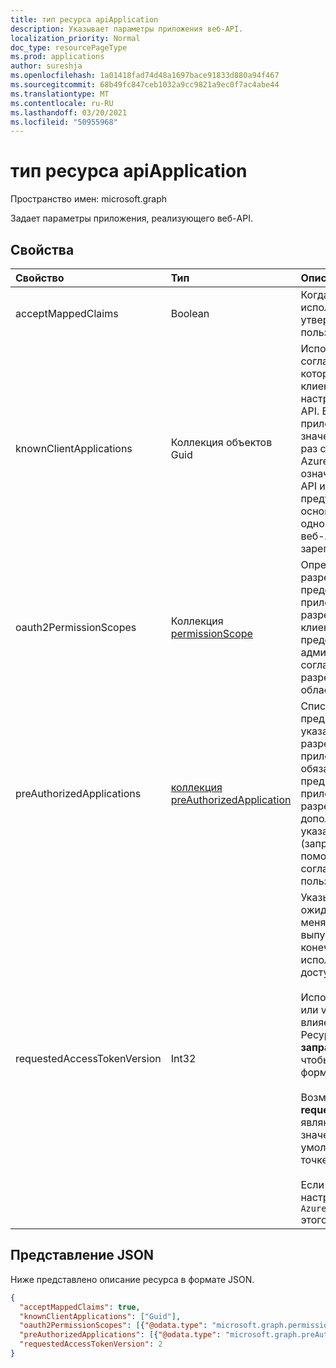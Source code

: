```yaml
---
title: тип ресурса apiApplication
description: Указывает параметры приложения веб-API.
localization_priority: Normal
doc_type: resourcePageType
ms.prod: applications
author: sureshja
ms.openlocfilehash: 1a01418fad74d48a1697bace91833d880a94f467
ms.sourcegitcommit: 68b49fc847ceb1032a9cc9821a9ec0f7ac4abe44
ms.translationtype: MT
ms.contentlocale: ru-RU
ms.lasthandoff: 03/20/2021
ms.locfileid: "50955968"
---
```

# <a name="apiapplication-resource-type"></a>тип ресурса apiApplication

Пространство имен: microsoft.graph

Задает параметры приложения, реализующего веб-API.

## <a name="properties"></a>Свойства

| Свойство | Тип | Описание |
|:---------------|:--------|:----------|
|acceptMappedClaims| Boolean | Когда , позволяет приложению использовать сопоставление утверждений `true` без указания пользовательского ключа подписи. |
|knownClientApplications| Коллекция объектов Guid |Используется для согласования согласия, если у вас есть решение, которое содержит две части: клиентского приложения и настраиваемого веб-приложения API. Если приложение клиентского приложения установлено к этому значению, пользователь только один раз соглашается на это приложение. Azure AD знает, что согласие клиента означает неявное согласие на веб-API и автоматически предусматривает предоставление основных служб для обоих API одновременно. Клиент и приложение веб-API должны быть зарегистрированы в одном клиенте.|
|oauth2PermissionScopes| Коллекция [permissionScope](permissionscope.md) | Определение делегирования разрешений, выставленных веб-API, представленного этой регистрацией приложений. Эти делегированные разрешения могут запрашиваться клиентской заявкой и могут предоставляться пользователями или администраторами во время согласия. Делегирование разрешений иногда называется областью OAuth 2.0. |
|preAuthorizedApplications| [коллекция preAuthorizedApplication](preauthorizedapplication.md) | Списки клиентских приложений, предварительно авторизованных с указанными делегированных разрешений на доступ к API этого приложения. Пользователи не обязаны соглашаться на любое предварительно авторизованного приложения (для указанных разрешений). Однако для любых дополнительных разрешений, не указанных в preAuthorizedApplications (запрашивается, например, с помощью дополнительного согласия), потребуется согласие пользователя. |
|requestedAccessTokenVersion| Int32 | Указывает версию маркера доступа, ожидаемую этим ресурсом. Это меняет версию и формат JWT, выпускаемого независимо от конечной точки или клиента, используемого для запроса маркера доступа. <br><br> Используемая конечная точка , v1.0 или v2.0, выбирается клиентом и влияет только на версию id_tokens. Ресурсы должны явно настроить **запрашиваемыйAccessTokenVersion,** чтобы указать поддерживаемый формат маркера доступа. <br><br> Возможные значения **для requestedAccessSTokenVersion** являются `1` , или `2` `null` . Если значение такое, это значение по умолчанию соответствует конечной точке `null` `1` v1.0. <br><br> Если **signInAudience** в приложении настроен как, значение для `AzureADandPersonalMicrosoftAccount` этого свойства должно быть `2` |

## <a name="json-representation"></a>Представление JSON

Ниже представлено описание ресурса в формате JSON.

<!-- {
  "blockType": "resource",
  "optionalProperties": [

  ],
  "@odata.type": "microsoft.graph.apiApplication"
}-->

```json
{
  "acceptMappedClaims": true,
  "knownClientApplications": ["Guid"],
  "oauth2PermissionScopes": [{"@odata.type": "microsoft.graph.permissionScope"}],
  "preAuthorizedApplications": [{"@odata.type": "microsoft.graph.preAuthorizedApplication"}],
  "requestedAccessTokenVersion": 2
}
```


<!-- uuid: 8fcb5dbc-d5aa-4681-8e31-b001d5168d79
2015-10-25 14:57:30 UTC -->
<!--
{
  "type": "#page.annotation",
  "description": "api resource",
  "keywords": "",
  "section": "documentation",
  "tocPath": "",
  "suppressions": []
}
-->


